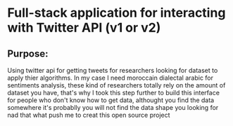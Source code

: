 # Full-stack application for interacting with Twitter API (v1 or v2)

## Purpose:
Using twitter api for getting tweets for researchers looking for dataset to apply thier algorithms.
In my case I need moroccain dialectal arabic for sentiments analysis, these kind of researchers totally rely on the amount of dataset you have, that's why I took this step further to build this interface for people who don't know how to get data, althought you find the data somewhere it's probablly you will not find the data shape you looking for nad that what push me to creat this open source project




